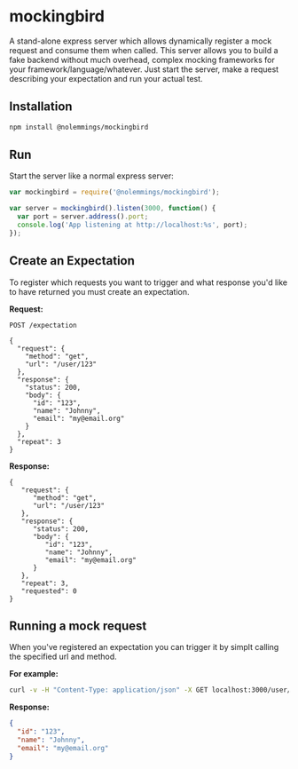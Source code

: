 # mockingbird

A stand-alone express server which allows dynamically register a mock request and consume them when called. This server allows you to build a fake backend without much overhead, complex mocking frameworks for your framework/language/whatever. Just start the server, make a request describing your expectation and run your actual test.

## Installation

```sh
npm install @nolemmings/mockingbird
```

## Run

Start the server like a normal express server:
```javascript
var mockingbird = require('@nolemmings/mockingbird');

var server = mockingbird().listen(3000, function() {
  var port = server.address().port;
  console.log('App listening at http://localhost:%s', port);
});
```

## Create an Expectation

To register which requests you want to trigger and what response you'd like to have returned you must create an expectation.

**Request:**
```text
POST /expectation

{
  "request": {
    "method": "get",
    "url": "/user/123"
  },
  "response": {
    "status": 200,
    "body": {
      "id": "123",
      "name": "Johnny",
      "email": "my@email.org"
    }
  },
  "repeat": 3
}
```

**Response:**
```text
{
   "request": {
      "method": "get",
      "url": "/user/123"
   },
   "response": {
      "status": 200,
      "body": {
         "id": "123",
         "name": "Johnny",
         "email": "my@email.org"
      }
   },
   "repeat": 3,
   "requested": 0
}
```

## Running a mock request

When you've registered an expectation you can trigger it by simplt calling the specified url and method.

**For example:**
```sh
curl -v -H "Content-Type: application/json" -X GET localhost:3000/user/123
```

**Response:**
```json
{
  "id": "123",
  "name": "Johnny",
  "email": "my@email.org"
}
```
